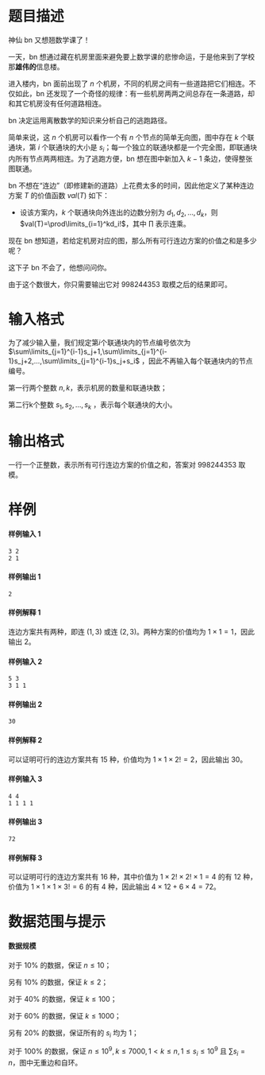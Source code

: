 
# 题目描述

神仙 bn 又想翘数学课了！

一天，bn 想通过藏在机房里面来避免要上数学课的悲惨命运，于是他来到了学校那**雄伟的**信息楼。

进入楼内，bn 面前出现了 $n$ 个机房，不同的机房之间有一些道路把它们相连。不仅如此，bn 还发现了一个奇怪的规律：有一些机房两两之间总存在一条道路，却和其它机房没有任何道路相连。

bn 决定运用离散数学的知识来分析自己的逃跑路径。

简单来说，这 $n$ 个机房可以看作一个有 $n$ 个节点的简单无向图，图中存在 $k$ 个联通块，第 $i$ 个联通块的大小是 $s_i$；每一个独立的联通块都是一个完全图，即联通块内所有节点两两相连。为了逃跑方便，bn 想在图中新加入 $k-1$ 条边，使得整张图联通。

bn 不想在“连边”（即修建新的道路）上花费太多的时间，因此他定义了某种连边方案 $T$ 的价值函数 $val(T)$ 如下：

- 设该方案内，$k$ 个联通块向外连出的边数分别为 $d_1,d_2,…,d_k$，则 $val(T)=\prod\limits_{i=1}^kd_i!$，其中 $\prod$ 表示连乘。

现在 bn 想知道，若给定机房对应的图，那么所有可行连边方案的价值之和是多少呢？

这下子 bn 不会了，他想问问你。

由于这个数很大，你只需要输出它对 $998244353$ 取模之后的结果即可。

# 输入格式

为了减少输入量，我们规定第$i$个联通块内的节点编号依次为 $\sum\limits_{j=1}^{i-1}s_j+1,\sum\limits_{j=1}^{i-1}s_j+2,…,\sum\limits_{j=1}^{i-1}s_j+s_i$ ，因此不再输入每个联通块内的节点编号。

第一行两个整数 $n,k$，表示机房的数量和联通块数；

第二行k个整数 $s_1,s_2,...,s_k$ ，表示每个联通块的大小。

# 输出格式

一行一个正整数，表示所有可行连边方案的价值之和，答案对 $998244353$ 取模。

# 样例

#### 样例输入 1
```
3 2
2 1
```

#### 样例输出 1
```
2
```

#### 样例解释 1

连边方案共有两种，即连 $(1,3)$ 或连 $(2,3)$。两种方案的价值均为 $1×1=1$，因此输出 $2$。

#### 样例输入 2
```
5 3
3 1 1
```

#### 样例输出 2
```
30
```

#### 样例解释 2

可以证明可行的连边方案共有 $15$ 种，价值均为 $1×1×2!=2$，因此输出 $30$。

#### 样例输入 3
```
4 4
1 1 1 1
```

#### 样例输出 3
```
72
```

#### 样例解释 3

可以证明可行的连边方案共有 $16$ 种，其中价值为 $1×2!×2!×1=4$ 的有 $12$ 种，价值为 $1×1×1×3!=6$ 的有 $4$ 种，因此输出 $4×12+6×4=72$。


# 数据范围与提示

#### 数据规模

对于 $10\%$ 的数据，保证 $n≤10$； 

另有 $10\%$ 的数据，保证 $k≤2$；

对于 $40\%$ 的数据，保证 $k≤100$；

对于 $60\%$ 的数据，保证 $k≤1000$；

另有 $20\%$ 的数据，保证所有的 $s_i$ 均为 $1$；

对于 $100\%$ 的数据，保证 $n≤10^9,k≤7000,1<k≤n,1≤s_i≤10^9$ 且 $∑s_i=n$，图中无重边和自环。

